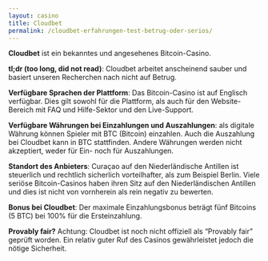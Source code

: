 ```yaml
---
layout: casino
title: Cloudbet
permalink: /cloudbet-erfahrungen-test-betrug-oder-serios/
---
```


<strong>Cloudbet</strong> ist ein bekanntes und angesehenes Bitcoin-Casino.

<strong>tl;dr (too long, did not read)</strong>: Cloudbet arbeitet anscheinend sauber und basiert unseren Recherchen nach nicht auf Betrug.

<strong>Verfügbare Sprachen der Plattform</strong>: Das Bitcoin-Casino ist auf Englisch verfügbar. Dies gilt sowohl für die Plattform, als auch für den Website-Bereich mit FAQ und Hilfe-Sektor und den Live-Support.

<strong>Verfügbare Währungen bei Einzahlungen und Auszahlungen</strong>: als digitale Währung können Spieler mit BTC (Bitcoin) einzahlen. Auch die Auszahlung bei Cloudbet kann in BTC stattfinden. Andere Währungen werden nicht akzeptiert, weder für Ein- noch für Auszahlungen.

<strong>Standort des Anbieters</strong>: Curaçao auf den Niederländische Antillen ist steuerlich und rechtlich sicherlich vorteilhafter, als zum Beispiel Berlin. Viele seriöse Bitcoin-Casinos haben ihren Sitz auf den Niederländischen Antillen und dies ist nicht von vornherein als rein negativ zu bewerten.

<strong>Bonus bei Cloudbet</strong>: Der maximale Einzahlungsbonus beträgt fünf Bitcoins (5 BTC) bei 100% für die Ersteinzahlung.

<strong>Provably fair?</strong> Achtung: Cloudbet ist noch nicht offiziell als “Provably fair” geprüft worden. Ein relativ guter Ruf des Casinos gewährleistet jedoch die nötige Sicherheit.
